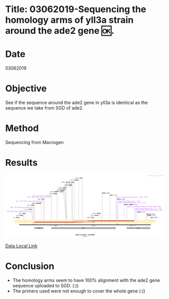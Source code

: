 


# Title: 03062019-Sequencing the homology arms of yll3a strain around the ade2 gene :ok:.

# Date
03062019
# Objective
See if the sequence around the ade2 gene in yll3a is identical as the sequence we take from SGD of ade2.
# Method
Sequencing from Macrogen
# Results

![](../images/ade2_sequencing_Map.png)

[Data Local Link](C:\Users\linigodelacruz\Documents\PhD_2018\Documentation\SATAY\yll3a_ADe2_locus_sequencing\190522NE-165)

# Conclusion
- The homology arms seem to have 100% alignment with the ade2 gene sequence uploaded to SGD. (:))
- The primers used were not enough to cover the whole gene (:()
